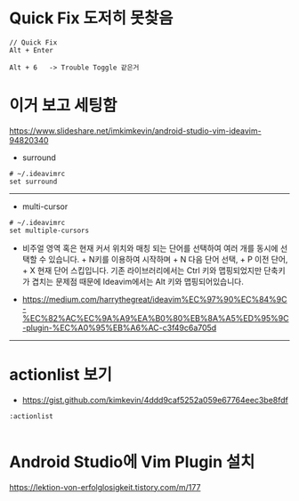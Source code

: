 # Quick Fix 도저히 못찾음 

```
// Quick Fix
Alt + Enter

Alt + 6   -> Trouble Toggle 같은거 
```


# 이거 보고 세팅함 

https://www.slideshare.net/imkimkevin/android-studio-vim-ideavim-94820340

- surround
```
# ~/.ideavimrc
set surround
```
<hr>

- multi-cursor

```
# ~/.ideavimrc
set multiple-cursors
```
- 비주얼 영역 혹은 현재 커서 위치와 매칭 되는 단어를 선택하여 여러 개를 동시에 선택할 수 있습니다. <Alt> + N키를 이용하여 시작하며 <Alt> + N 다음 단어 선택, <Alt> + P 이전 단어, <ALT> + X 현재 단어 스킵입니다. 기존 라이브러리에서는 Ctrl 키와 맵핑되었지만 단축키가 겹치는 문제점 때문에 Ideavim에서는 Alt 키와 맵핑되어있습니다.

- https://medium.com/harrythegreat/ideavim%EC%97%90%EC%84%9C-%EC%82%AC%EC%9A%A9%EA%B0%80%EB%8A%A5%ED%95%9C-plugin-%EC%A0%95%EB%A6%AC-c3f49c6a705d

<hr>

# actionlist 보기 
- https://gist.github.com/kimkevin/4ddd9caf5252a059e67764eec3be8fdf

```
:actionlist
  
```


# Android Studio에 Vim Plugin 설치 

https://lektion-von-erfolglosigkeit.tistory.com/m/177
